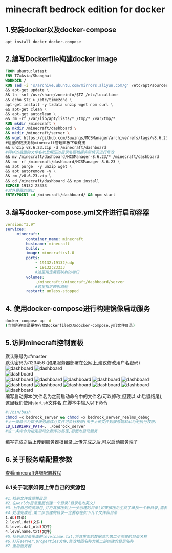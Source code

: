 # minecraft bedrock edition for docker
## 1.安装docker以及docker-compose
```bash
apt install docker docker-compose
```
## 2.编写Dockerfile构建docker image
```Dockerfile
FROM ubuntu:latest                                               
ENV TZ=Asia/Shanghai
WORKDIR /
RUN sed -i 's/archive.ubuntu.com/mirrors.aliyun.com/g' /etc/apt/sources.list \ 
&& apt-get update \
&& ln -snf /usr/share/zoneinfo/$TZ /etc/localtime 
&& echo $TZ > /etc/timezone \
apt-get install -y tzdata unzip wget npm curl \
&& apt-get clean \
&& apt-get autoclean \
&& rm -rf /var/lib/apt/lists/* /tmp/* /var/tmp/*
RUN mkdir /minecraft \
&& mkdir /minecraft/dashboard \
&& mkdir /minecraft/server \
&& wget https://github.com/Suwings/MCSManager/archive/refs/tags/v8.6.23.zip \
#这里的链接复制minecraft管理面板下载链接
&& unzip v8.6.23.zip -d /minecraft/dashboard 
#同样的后面的文件名以及解压的目录名要根据实际情况进行修改
&& mv /minecraft/dashboard/MCSManager-8.6.23/* /minecraft/dashboard 
&& rm -rf /minecraft/dashboard/MCSManager-8.6.23 \
&& apt purge  -y unzip wget \
&& apt autoremove -y \
&& rm /v8.6.23.zip \
&& cd /minecraft/dashboard && npm install
EXPOSE 19132 23333
#对外暴露的端口
ENTRYPOINT cd /minecraft/dashboard/ && npm start
```
## 3.编写docker-compose.yml文件进行启动容器
```yaml
version:"3.9"                                                           
services:
     minecraft:
         container_name: minecraft
         hostname: minecraft
         build: .
         image: minecraft:v1.0
         ports:
             - 19132:19132/udp
             - 19132:23333
             #这里指定需要映射的端口
         volumes:
             ./minecraft:/minecraft/dashboard/server
             #这里指定映射路径
         restart: unless-stopped
```
## 4.&nbsp;使用docker-compose进行构建镜像启动服务
```bash
docker-compose up -d  
(当前所在目录要在存放Dockerfile以及docker-compose.yml文件目录)
```
## 5.访问minecraft控制面板
默认账号为:#master  
默认密码为:123456
(如果服务器部署在公网上,建议修改用户名密码)
![dashboard](images/dashboard1.png)
![dashboard](images/dashboard2.png)  
![dashboard](images/dashboard3.png)  
![dashboard](images/dashboard4.png)
![dashboard](images/dashboard6.png)
![dashboard](images/dashboard7.png)
![dashboard](images/dashboard8.png)
![dashboard](images/dashboard9.png)
![dashboard](images/dashboard10.png)
![dashboard](images/dashboard11.png)
![dashboard](images/dashboard12.png)
![dashboard](images/dashboard13.png)
![dashboard](images/dashboard14.png)
![dashboard](images/dashboard15.png)  
编写启动脚本(文件名为之前启动命令中的文件名(可以修改,但要以.sh后缀结尾),这里我们使用start.sh文件名,在脚本中输入以下命令
```bash
#!/bin/bash
chmod +x bedrock_server && chmod +x bedrock_server_realms_debug
#上一条命令为赋予服务器核心文件可执行权限(由于上传文件到服务端默认为无执行权限)
LD_LIBRIARY_PATH=. ./bedrock_server
#这一条命令为指定启动依赖库的路径,后面为启动服务
```  
编写完成之后上传到服务器根目录,上传完成之后,可以启动服务端了  
## 6.关于服务端配置参数  
[查看minecraft详细配置教程](https://bugprogram-git.github.io/MinecraftForDocker.html)
### 6.1关于玩家如何上传自己的资源包  
```bash
#1.找到文件管理根目录
#2.在worlds目录里面创建一个目录(目录名为英文)
#3.上传自己的资源包,并将其解压到上一步创建的目录(如果解压后生成了单独一个新目录,需要将新目录里面的所有文件移动到第二步创建目录的根目录)
#4.处理完成后,第二步创建的目录一定要存在如下几个文件和目录
1.db(目录)  
2.level.dat(文件)
3.level.dat_old(文件)
4.levelname.txt(文件)
#5.找到该目录里面的levelname.txt,将其里面的数据改为第二步创建的目录名称
#6.打开server.properties文件,修改地图名称为第二部创建的目录名称
#7.重启服务器
```
